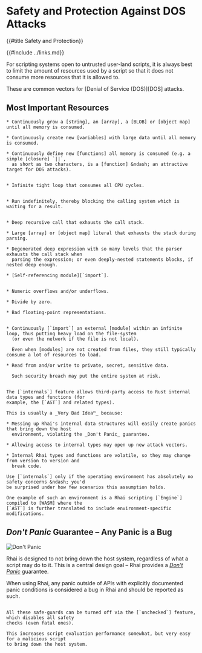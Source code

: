 Safety and Protection Against DOS Attacks
=========================================

{{#title Safety and Protection}}

{{#include ../links.md}}

For scripting systems open to untrusted user-land scripts, it is always best to limit the amount of
resources used by a script so that it does not consume more resources that it is allowed to.

These are common vectors for [Denial of Service (DOS)][DOS] attacks.


Most Important Resources
------------------------

```admonish bug "Memory"
* Continuously grow a [string], an [array], a [BLOB] or [object map] until all memory is consumed.

* Continuously create new [variables] with large data until all memory is consumed.

* Continuously define new [functions] all memory is consumed (e.g. a simple [closure] `||`,
  as short as two characters, is a [function] &ndash; an attractive target for DOS attacks).
```

```admonish bug "CPU"

* Infinite tight loop that consumes all CPU cycles.
```

```admonish bug "Time"

* Run indefinitely, thereby blocking the calling system which is waiting for a result.
```

```admonish bug "Stack"

* Deep recursive call that exhausts the call stack.

* Large [array] or [object map] literal that exhausts the stack during parsing.

* Degenerated deep expression with so many levels that the parser exhausts the call stack when
  parsing the expression; or even deeply-nested statements blocks, if nested deep enough.

* [Self-referencing module][`import`].
```

```admonish bug "Overflows or Underflows"

* Numeric overflows and/or underflows.

* Divide by zero.

* Bad floating-point representations.
```

```admonish bug "Files"

* Continuously [`import`] an external [module] within an infinite loop, thus putting heavy load on the file-system
  (or even the network if the file is not local).

  Even when [modules] are not created from files, they still typically consume a lot of resources to load.
```

```admonish bug "Private data"
* Read from and/or write to private, secret, sensitive data.

  Such security breach may put the entire system at risk.
```

~~~admonish bug "The [`internals`] feature"

The [`internals`] feature allows third-party access to Rust internal data types and functions (for
example, the [`AST`] and related types).

This is usually a _Very Bad Idea™_ because:

* Messing up Rhai's internal data structures will easily create panics that bring down the host
  environment, violating the _Don't Panic_ guarantee.

* Allowing access to internal types may open up new attack vectors.

* Internal Rhai types and functions are volatile, so they may change from version to version and
  break code.

Use [`internals`] only if the operating environment has absolutely no safety concerns &ndash; you'd
be surprised under how few scenarios this assumption holds.

One example of such an environment is a Rhai scripting [`Engine`] compiled to [WASM] where the
[`AST`] is further translated to include environment-specific modifications.
~~~


_Don't Panic_ Guarantee &ndash; Any Panic is a Bug
--------------------------------------------------

![Don't
Panic](https://upload.wikimedia.org/wikipedia/commons/thumb/6/6b/Don%27t_Panic.svg/320px-Don%27t_Panic.svg.png)

Rhai is designed to not bring down the host system, regardless of what a script may do to it. This
is a central design goal &ndash; Rhai provides a [_Don't
Panic_](https://en.wikipedia.org/wiki/Phrases_from_The_Hitchhiker%27s_Guide_to_the_Galaxy#Don't_Panic)
guarantee.

When using Rhai, any panic outside of APIs with explicitly documented panic conditions is
considered a bug in Rhai and should be reported as such.

```admonish tip.small "OK, panic anyway"

All these safe-guards can be turned off via the [`unchecked`] feature, which disables all safety
checks (even fatal ones).

This increases script evaluation performance somewhat, but very easy for a malicious script
to bring down the host system.
```
